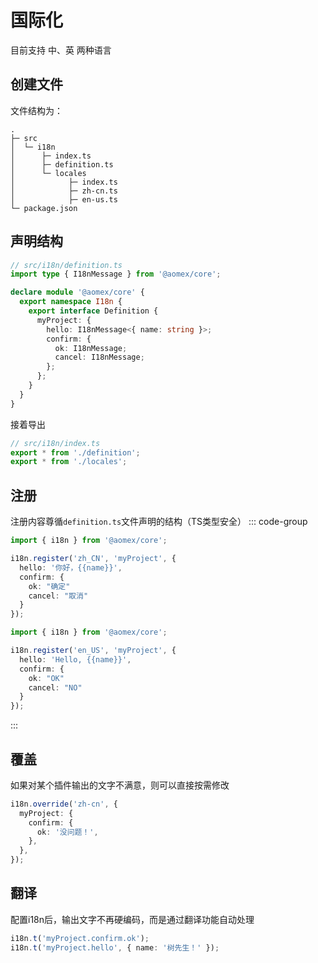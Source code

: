 # 国际化

目前支持 中、英 两种语言

## 创建文件

文件结构为：

```
.
├─ src
│  └─ i18n
│      ├─ index.ts
│      ├─ definition.ts
│      └─ locales
│            ├─ index.ts
│            ├─ zh-cn.ts
│            ├─ en-us.ts
└─ package.json
```

## 声明结构

```typescript
// src/i18n/definition.ts
import type { I18nMessage } from '@aomex/core';

declare module '@aomex/core' {
  export namespace I18n {
    export interface Definition {
      myProject: {
        hello: I18nMessage<{ name: string }>;
        confirm: {
          ok: I18nMessage;
          cancel: I18nMessage;
        };
      };
    }
  }
}
```

接着导出

```typescript
// src/i18n/index.ts
export * from './definition';
export * from './locales';
```

## 注册

注册内容尊循`definition.ts`文件声明的结构（TS类型安全）
::: code-group

```typescript [zh-cn.ts]
import { i18n } from '@aomex/core';

i18n.register('zh_CN', 'myProject', {
  hello: '你好，{{name}}',
  confirm: {
    ok: "确定"
    cancel: "取消"
  }
});
```

```typescript [en-us.ts]
import { i18n } from '@aomex/core';

i18n.register('en_US', 'myProject', {
  hello: 'Hello, {{name}}',
  confirm: {
    ok: "OK"
    cancel: "NO"
  }
});
```

:::

## 覆盖

如果对某个插件输出的文字不满意，则可以直接按需修改

```typescript
i18n.override('zh-cn', {
  myProject: {
    confirm: {
      ok: '没问题！',
    },
  },
});
```

## 翻译

配置i18n后，输出文字不再硬编码，而是通过翻译功能自动处理

```typescript
i18n.t('myProject.confirm.ok');
i18n.t('myProject.hello', { name: '树先生！' });
```
